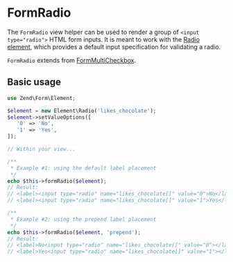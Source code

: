 # FormRadio

The `FormRadio` view helper can be used to render a group of `<input
type="radio">` HTML form inputs. It is meant to work with the
[Radio element](../element/radio.md), which provides a default input
specification for validating a radio.

`FormRadio` extends from [FormMultiCheckbox](form-multicheckbox.md).

## Basic usage

```php
use Zend\Form\Element;

$element = new Element\Radio('likes_chocolate');
$element->setValueOptions([
   '0' => 'No',
   '1' => 'Yes',
]);

// Within your view...

/**
 * Example #1: using the default label placement
 */
echo $this->formRadio($element);
// Result:
// <label><input type="radio" name="likes_chocolate[]" value="0">No</label>
// <label><input type="radio" name="likes_chocolate[]" value="1">Yes</label>

/**
 * Example #2: using the prepend label placement
 */
echo $this->formRadio($element, 'prepend');
// Result:
// <label>No<input type="radio" name="likes_chocolate[]" value="0"></label>
// <label>Yes<input type="radio" name="likes_chocolate[]" value="1"></label>
```
